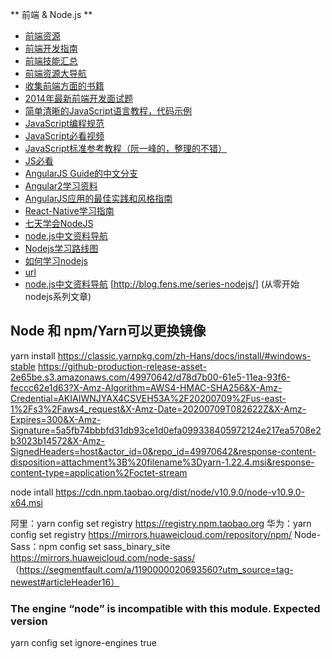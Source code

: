 ** 前端 & Node.js **

- [前端资源](https://github.com/moklick/frontend-stuff)
- [前端开发指南](https://github.com/w3crange/Front-End-Develop-Guide)
- [前端技能汇总](http://html5ify.com/fks/)
- [前端资源大导航](http://www.daqianduan.com/nav)
- [收集前端方面的书籍](https://github.com/lisposter/frontend-books)
- [2014年最新前端开发面试题](https://github.com/markyun/My-blog/tree/master/Front-end-Developer-Questions)
- [简单清晰的JavaScript语言教程，代码示例](https://github.com/airbnb/javascript)
- [JavaScript编程规范](https://github.com/airbnb/javascript)
- [JavaScript必看视频](https://github.com/bolshchikov/js-must-watch)
- [JavaScript标准参考教程（阮一峰的，整理的不错）](http://javascript.ruanyifeng.com/)
- [JS必看](https://github.com/bolshchikov/js-must-watch)
- [AngularJS Guide的中文分支](https://github.com/jmcunningham/AngularJS-Learning/blob/master/ZH-CN.md)
- [Angular2学习资料](https://github.com/timjacobi/angular2-education)
- [AngularJS应用的最佳实践和风格指南](https://github.com/mgechev/angularjs-style-guide/blob/master/README-zh-cn.md)
- [React-Native学习指南](https://github.com/reactnativecn/react-native-guide)
- [七天学会NodeJS](http://nqdeng.github.io/7-days-nodejs/)
- [node.js中文资料导航](https://github.com/sergtitov/NodeJS-Learning/blob/master/cn_resource.md)
- [Nodejs学习路线图](http://blog.fens.me/nodejs-roadmap/)
- [如何学习nodejs](http://stackoverflow.com/questions/2353818/how-do-i-get-started-with-node-js/9629682#9629682)
- [url](https://github.com/zhouweiaccp/be-a-professional-programmer.git)
-  [node.js中文资料导航](https://github.com/youyudehexie/node123)
[http://blog.fens.me/series-nodejs/] (从零开始nodejs系列文章)



## Node 和 npm/Yarn可以更换镜像
yarn install   https://classic.yarnpkg.com/zh-Hans/docs/install/#windows-stable   https://github-production-release-asset-2e65be.s3.amazonaws.com/49970642/d78d7b00-61e5-11ea-93f6-feccc62e1d63?X-Amz-Algorithm=AWS4-HMAC-SHA256&X-Amz-Credential=AKIAIWNJYAX4CSVEH53A%2F20200709%2Fus-east-1%2Fs3%2Faws4_request&X-Amz-Date=20200709T082622Z&X-Amz-Expires=300&X-Amz-Signature=5a5fb74bbbfd31db93ce1d0efa099338405972124e217ea5708e2b3023b14572&X-Amz-SignedHeaders=host&actor_id=0&repo_id=49970642&response-content-disposition=attachment%3B%20filename%3Dyarn-1.22.4.msi&response-content-type=application%2Foctet-stream

node intall 
https://cdn.npm.taobao.org/dist/node/v10.9.0/node-v10.9.0-x64.msi

阿里：yarn config set registry https://registry.npm.taobao.org
华为：yarn config set registry https://mirrors.huaweicloud.com/repository/npm/
Node-Sass：npm config set sass_binary_site https://mirrors.huaweicloud.com/node-sass/
（https://segmentfault.com/a/1190000020693560?utm_source=tag-newest#articleHeader16）

### The engine “node” is incompatible with this module. Expected version
yarn config set ignore-engines true

